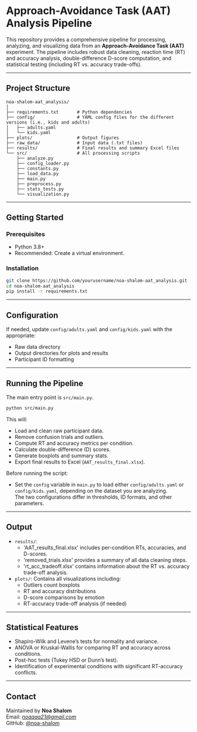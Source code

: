 # Approach-Avoidance Task (AAT) Analysis Pipeline

This repository provides a comprehensive pipeline for processing, analyzing, and visualizing data from an **Approach-Avoidance Task (AAT)** experiment. The pipeline includes robust data cleaning, reaction time (RT) and accuracy analysis, double-difference D-score computation, and statistical testing (including RT vs. accuracy trade-offs).

---

## Project Structure

```
noa-shalom-aat_analysis/
│
├── requirements.txt       # Python dependencies
├── config/                # YAML config files for the different versions (i.e., kids and adults)
│   ├── adults.yaml
│   └── kids.yaml
├── plots/                 # Output figures
├── raw_data/              # Input data (.txt files)
├── results/               # Final results and summary Excel files
└── src/                   # All processing scripts
    ├── analyze.py
    ├── config_loader.py
    ├── constants.py
    ├── load_data.py
    ├── main.py
    ├── preprocess.py
    ├── stats_tests.py
    └── visualization.py
```

---

## Getting Started

### Prerequisites

- Python 3.8+
- Recommended: Create a virtual environment.

### Installation

```bash
git clone https://github.com/yourusername/noa-shalom-aat_analysis.git
cd noa-shalom-aat_analysis
pip install -r requirements.txt
```

---

## Configuration

If needed, update `config/adults.yaml` and `config/kids.yaml` with the appropriate:

- Raw data directory
- Output directories for plots and results
- Participant ID formatting

---

## Running the Pipeline

The main entry point is `src/main.py`.

```bash
python src/main.py
```

This will:
- Load and clean raw participant data.
- Remove confusion trials and outliers.
- Compute RT and accuracy metrics per condition.
- Calculate double-difference (D) scores.
- Generate boxplots and summary stats.
- Export final results to Excel (`AAT_results_final.xlsx`).

Before running the script:
- Set the `config` variable in `main.py` to load either `config/adults.yaml` or `config/kids.yaml`, depending on the dataset you are analyzing.  
  The two configurations differ in thresholds, ID formats, and other parameters.

---

## Output

- `results/`: 
  - 'AAT_results_final.xlsx' includes per-condition RTs, accuracies, and D-scores.
  - 'removed_trials.xlsx' provides a summary of all data cleaning steps.
  - 'rt_acc_tradeoff.xlsx' contains information about the RT vs. accuracy trade-off analysis.
- `plots/`: Contains all visualizations including:
  - Outliers count boxplots
  - RT and accuracy distributions
  - D-score comparisons by emotion
  - RT-accuracy trade-off analysis (if needed)

---

## Statistical Features

- Shapiro-Wilk and Levene’s tests for normality and variance.
- ANOVA or Kruskal-Wallis for comparing RT and accuracy across conditions.
- Post-hoc tests (Tukey HSD or Dunn’s test).
- Identification of experimental conditions with significant RT-accuracy conflicts.

---

## Contact

Maintained by **Noa Shalom**  
Email: *noaaaa21@gmail.com*  
GitHub: [@noa-shalom](https://github.com/noa-shalom)
